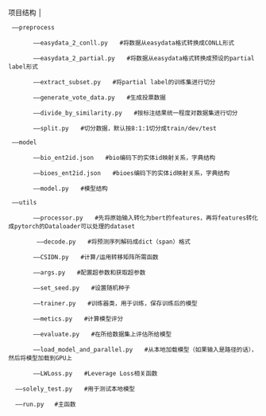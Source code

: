    项目结构
   │

     ——preprocess

           ——easydata_2_conll.py　　#将数据从easydata格式转换成CONLL形式

           ——easydata_2_partial.py　　#将数据从easydata格式转换成预设的partial label形式

           ——extract_subset.py　　#将partial label的训练集进行切分

           ——generate_vote_data.py　　#生成投票数据

           ——divide_by_similarity.py　　#按标注结果统一程度对数据集进行切分

           ——split.py　　#切分数据，默认按8:1:1切分成train/dev/test

     ——model

           ——bio_ent2id.json　　#bio编码下的实体id映射关系，字典结构

           ——bioes_ent2id.json　　#bioes编码下的实体id映射关系，字典结构

           ——model.py　　#模型结构

     ——utils

           ——processor.py　　#先将原始输入转化为bert的features，再将features转化成pytorch的Dataloader可以处理的dataset

            ——decode.py　　#将预测序列解码成dict（span）格式

           ——CSIDN.py　　#计算/运用转移矩阵所需函数

           ——args.py　　#配置超参数和获取超参数

           ——set_seed.py　　#设置随机种子

           ——trainer.py　　#训练器类，用于训练，保存训练后的模型

           ——metics.py　　#计算模型评分

           ——evaluate.py　　#在所给数据集上评估所给模型

           ——load_model_and_parallel.py　　#从本地加载模型（如果输入是路径的话），然后将模型加载到GPU上

           ——LWLoss.py　　#Leverage Loss相关函数

      ——solely_test.py　　#用于测试本地模型

      ——run.py   #主函数
